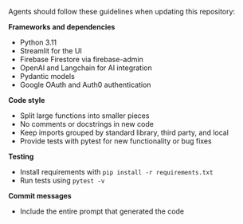 Agents should follow these guidelines when updating this repository:

**Frameworks and dependencies**
- Python 3.11
- Streamlit for the UI
- Firebase Firestore via firebase-admin
- OpenAI and Langchain for AI integration
- Pydantic models
- Google OAuth and Auth0 authentication

**Code style**
- Split large functions into smaller pieces
- No comments or docstrings in new code
- Keep imports grouped by standard library, third party, and local
- Provide tests with pytest for new functionality or bug fixes

**Testing**
- Install requirements with `pip install -r requirements.txt`
- Run tests using `pytest -v`

**Commit messages**
- Include the entire prompt that generated the code

